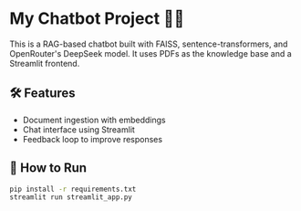 # My Chatbot Project 💬🤖

This is a RAG-based chatbot built with FAISS, sentence-transformers, and OpenRouter's DeepSeek model. It uses PDFs as the knowledge base and a Streamlit frontend.

## 🛠️ Features
- Document ingestion with embeddings
- Chat interface using Streamlit
- Feedback loop to improve responses

## 🚀 How to Run

```bash
pip install -r requirements.txt
streamlit run streamlit_app.py
